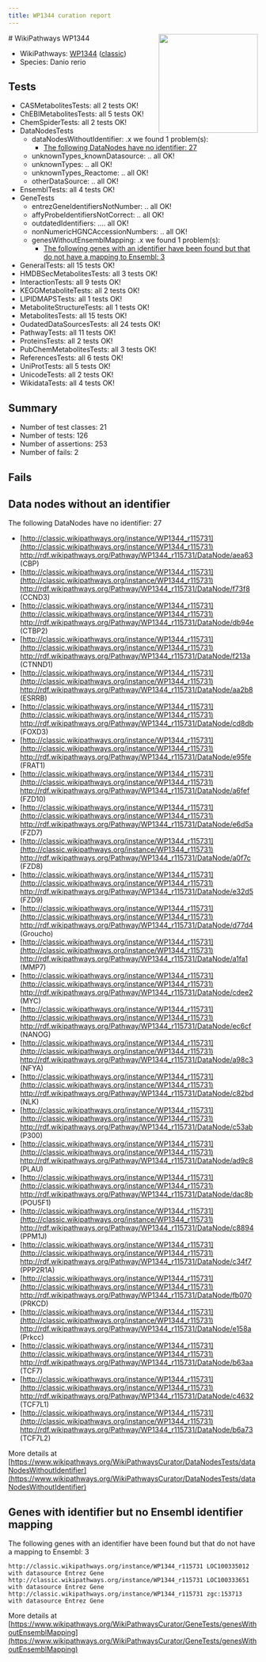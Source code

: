```yaml
---
title: WP1344 curation report
---
```


<img style="float: right; width: 200px" src="https://upload.wikimedia.org/wikipedia/commons/thumb/8/83/Wplogo_with_text_500.png/640px-Wplogo_with_text_500.png" />
# WikiPathways WP1344

* WikiPathways: [WP1344](https://wikipathways.org/pathways/WP1344) ([classic](https://classic.wikipathways.org/instance/WP1344))
* Species: Danio rerio
## Tests
* CASMetabolitesTests: all 2 tests OK!
* ChEBIMetabolitesTests: all 5 tests OK!
* ChemSpiderTests: all 2 tests OK!
* DataNodesTests
    * dataNodesWithoutIdentifier: .x we found 1 problem(s):
        * [The following DataNodes have no identifier: 27](#8792c4b6)
    * unknownTypes_knownDatasource: .. all OK!
    * unknownTypes: .. all OK!
    * unknownTypes_Reactome: .. all OK!
    * otherDataSource: .. all OK!
* EnsemblTests: all 4 tests OK!
* GeneTests
    * entrezGeneIdentifiersNotNumber: .. all OK!
    * affyProbeIdentifiersNotCorrect: .. all OK!
    * outdatedIdentifiers: .... all OK!
    * nonNumericHGNCAccessionNumbers: .. all OK!
    * genesWithoutEnsemblMapping: .x we found 1 problem(s):
        * [The following genes with an identifier have been found but that do not have a mapping to Ensembl: 3](#40286d85)
* GeneralTests: all 15 tests OK!
* HMDBSecMetabolitesTests: all 3 tests OK!
* InteractionTests: all 9 tests OK!
* KEGGMetaboliteTests: all 2 tests OK!
* LIPIDMAPSTests: all 1 tests OK!
* MetaboliteStructureTests: all 1 tests OK!
* MetabolitesTests: all 15 tests OK!
* OudatedDataSourcesTests: all 24 tests OK!
* PathwayTests: all 11 tests OK!
* ProteinsTests: all 2 tests OK!
* PubChemMetabolitesTests: all 3 tests OK!
* ReferencesTests: all 6 tests OK!
* UniProtTests: all 5 tests OK!
* UnicodeTests: all 2 tests OK!
* WikidataTests: all 4 tests OK!


## Summary

* Number of test classes: 21
* Number of tests: 126
* Number of assertions: 253
* Number of fails: 2

## Fails

<a name="8792c4b6" />

## Data nodes without an identifier

The following DataNodes have no identifier: 27

* [http://classic.wikipathways.org/instance/WP1344_r115731](http://classic.wikipathways.org/instance/WP1344_r115731) http://rdf.wikipathways.org/Pathway/WP1344_r115731/DataNode/aea63 (CBP)
* [http://classic.wikipathways.org/instance/WP1344_r115731](http://classic.wikipathways.org/instance/WP1344_r115731) http://rdf.wikipathways.org/Pathway/WP1344_r115731/DataNode/f73f8 (CCND3)
* [http://classic.wikipathways.org/instance/WP1344_r115731](http://classic.wikipathways.org/instance/WP1344_r115731) http://rdf.wikipathways.org/Pathway/WP1344_r115731/DataNode/db94e (CTBP2)
* [http://classic.wikipathways.org/instance/WP1344_r115731](http://classic.wikipathways.org/instance/WP1344_r115731) http://rdf.wikipathways.org/Pathway/WP1344_r115731/DataNode/f213a (CTNND1)
* [http://classic.wikipathways.org/instance/WP1344_r115731](http://classic.wikipathways.org/instance/WP1344_r115731) http://rdf.wikipathways.org/Pathway/WP1344_r115731/DataNode/aa2b8 (ESRRB)
* [http://classic.wikipathways.org/instance/WP1344_r115731](http://classic.wikipathways.org/instance/WP1344_r115731) http://rdf.wikipathways.org/Pathway/WP1344_r115731/DataNode/cd8db (FOXD3)
* [http://classic.wikipathways.org/instance/WP1344_r115731](http://classic.wikipathways.org/instance/WP1344_r115731) http://rdf.wikipathways.org/Pathway/WP1344_r115731/DataNode/e95fe (FRAT1)
* [http://classic.wikipathways.org/instance/WP1344_r115731](http://classic.wikipathways.org/instance/WP1344_r115731) http://rdf.wikipathways.org/Pathway/WP1344_r115731/DataNode/a6fef (FZD10)
* [http://classic.wikipathways.org/instance/WP1344_r115731](http://classic.wikipathways.org/instance/WP1344_r115731) http://rdf.wikipathways.org/Pathway/WP1344_r115731/DataNode/e6d5a (FZD7)
* [http://classic.wikipathways.org/instance/WP1344_r115731](http://classic.wikipathways.org/instance/WP1344_r115731) http://rdf.wikipathways.org/Pathway/WP1344_r115731/DataNode/a0f7c (FZD8)
* [http://classic.wikipathways.org/instance/WP1344_r115731](http://classic.wikipathways.org/instance/WP1344_r115731) http://rdf.wikipathways.org/Pathway/WP1344_r115731/DataNode/e32d5 (FZD9)
* [http://classic.wikipathways.org/instance/WP1344_r115731](http://classic.wikipathways.org/instance/WP1344_r115731) http://rdf.wikipathways.org/Pathway/WP1344_r115731/DataNode/d77d4 (Groucho)
* [http://classic.wikipathways.org/instance/WP1344_r115731](http://classic.wikipathways.org/instance/WP1344_r115731) http://rdf.wikipathways.org/Pathway/WP1344_r115731/DataNode/a1fa1 (MMP7)
* [http://classic.wikipathways.org/instance/WP1344_r115731](http://classic.wikipathways.org/instance/WP1344_r115731) http://rdf.wikipathways.org/Pathway/WP1344_r115731/DataNode/cdee2 (MYC)
* [http://classic.wikipathways.org/instance/WP1344_r115731](http://classic.wikipathways.org/instance/WP1344_r115731) http://rdf.wikipathways.org/Pathway/WP1344_r115731/DataNode/ec6cf (NANOG)
* [http://classic.wikipathways.org/instance/WP1344_r115731](http://classic.wikipathways.org/instance/WP1344_r115731) http://rdf.wikipathways.org/Pathway/WP1344_r115731/DataNode/a98c3 (NFYA)
* [http://classic.wikipathways.org/instance/WP1344_r115731](http://classic.wikipathways.org/instance/WP1344_r115731) http://rdf.wikipathways.org/Pathway/WP1344_r115731/DataNode/c82bd (NLK)
* [http://classic.wikipathways.org/instance/WP1344_r115731](http://classic.wikipathways.org/instance/WP1344_r115731) http://rdf.wikipathways.org/Pathway/WP1344_r115731/DataNode/c53ab (P300)
* [http://classic.wikipathways.org/instance/WP1344_r115731](http://classic.wikipathways.org/instance/WP1344_r115731) http://rdf.wikipathways.org/Pathway/WP1344_r115731/DataNode/ad9c8 (PLAU)
* [http://classic.wikipathways.org/instance/WP1344_r115731](http://classic.wikipathways.org/instance/WP1344_r115731) http://rdf.wikipathways.org/Pathway/WP1344_r115731/DataNode/dac8b (POU5F1)
* [http://classic.wikipathways.org/instance/WP1344_r115731](http://classic.wikipathways.org/instance/WP1344_r115731) http://rdf.wikipathways.org/Pathway/WP1344_r115731/DataNode/c8894 (PPM1J)
* [http://classic.wikipathways.org/instance/WP1344_r115731](http://classic.wikipathways.org/instance/WP1344_r115731) http://rdf.wikipathways.org/Pathway/WP1344_r115731/DataNode/c34f7 (PPP2R1A)
* [http://classic.wikipathways.org/instance/WP1344_r115731](http://classic.wikipathways.org/instance/WP1344_r115731) http://rdf.wikipathways.org/Pathway/WP1344_r115731/DataNode/fb070 (PRKCD)
* [http://classic.wikipathways.org/instance/WP1344_r115731](http://classic.wikipathways.org/instance/WP1344_r115731) http://rdf.wikipathways.org/Pathway/WP1344_r115731/DataNode/e158a (Prkcc)
* [http://classic.wikipathways.org/instance/WP1344_r115731](http://classic.wikipathways.org/instance/WP1344_r115731) http://rdf.wikipathways.org/Pathway/WP1344_r115731/DataNode/b63aa (TCF7)
* [http://classic.wikipathways.org/instance/WP1344_r115731](http://classic.wikipathways.org/instance/WP1344_r115731) http://rdf.wikipathways.org/Pathway/WP1344_r115731/DataNode/c4632 (TCF7L1)
* [http://classic.wikipathways.org/instance/WP1344_r115731](http://classic.wikipathways.org/instance/WP1344_r115731) http://rdf.wikipathways.org/Pathway/WP1344_r115731/DataNode/b6a73 (TCF7L2)


More details at [https://www.wikipathways.org/WikiPathwaysCurator/DataNodesTests/dataNodesWithoutIdentifier](https://www.wikipathways.org/WikiPathwaysCurator/DataNodesTests/dataNodesWithoutIdentifier)

<a name="40286d85" />

## Genes with identifier but no Ensembl identifier mapping

The following genes with an identifier have been found but that do not have a mapping to Ensembl: 3
```
http://classic.wikipathways.org/instance/WP1344_r115731 LOC100335012 with datasource Entrez Gene
http://classic.wikipathways.org/instance/WP1344_r115731 LOC100333651 with datasource Entrez Gene
http://classic.wikipathways.org/instance/WP1344_r115731 zgc:153713 with datasource Entrez Gene
```

More details at [https://www.wikipathways.org/WikiPathwaysCurator/GeneTests/genesWithoutEnsemblMapping](https://www.wikipathways.org/WikiPathwaysCurator/GeneTests/genesWithoutEnsemblMapping)

